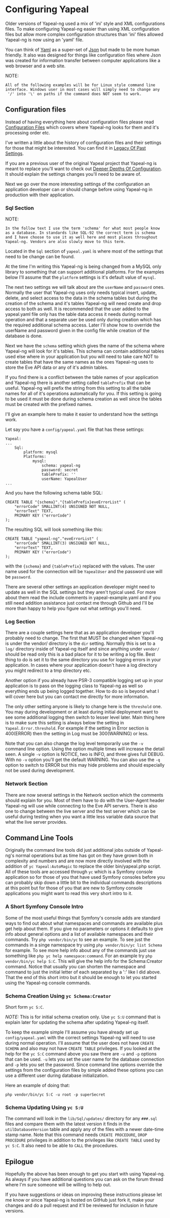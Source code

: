# Configuring Yapeal


Older versions of Yapeal-ng used a mix of 'ini' style and XML
configurations files. To make configuring Yapeal-ng easier than using
XML configuration files but allow more complex configuration structures
than 'ini' files allowed Yapeal-ng is now using an 'yaml' file.

You can think of [Yaml](http://www.yaml.org/) as a super-set of
[Json](http://www.json.org/) but made to be more human friendly. It also
was designed for things like configuration files where Json was created
for information transfer between computer applications like a web
browser and a web site.

NOTE:

    All of the following examples will be for Linux style command line
    interface. Windows user in most cases will simply need to change any
     '/' into '\' on paths if the command does NOT seem to work.

## Configuration files

Instead of having everything here about configuration files please read
[Configuration Files](config/ConfigurationFiles.md) which covers
where Yapeal-ng looks for them and it's processing order etc.

I've written a little about the history of configuration files and their
settings for those that might be interested. You can find it in
[Legacy Of Past Settings](config/LegacyOfPastSettings.md).

If you are a previous user of the original Yapeal project that Yapeal-ng
is meant to replace you'll want to check out
[Deeper Depths Of Configuration](config/DeeperDepthsOfConfiguration.md).
It should explain the settings changes you'll need to be aware of.

Next we go over the more interesting settings of the configuration an
application developer can or should change before using Yapeal-ng in
production with their application.

### Sql Section

NOTE:

    In the follow text I use the term 'schema' for what most people know
    as a database. In standards like SQL-92 the correct term is schema
    and I have choose to use it as well here and most places throughout
    Yapeal-ng. Vendors are also slowly move to this term.

Located in the `Sql` section of `yapeal.yaml` is where most of the
settings that need to be change can be found.

At the time I'm writing this Yapeal-ng is being changed from a MySQL
only library to something that can support additional platforms. For
the examples below I'll assume that the `platform` settings is it's
default value of `mysql`.

The next two settings we will talk about are the `userName` and
`password` ones. Normally the user that Yapeal-ng uses only needs
typical insert, update, delete, and select access to the data in the
schema tables but during the creation of the schema and it's tables
Yapeal-ng will need create and drop access to both as well. It is
recommended that the user added to the yapeal.yaml file only has the
table data access it needs during normal operation and that a separate
user be used only during creation which has the required additional
schema access. Later I'll show how to override the userName and
password given in the config file while creation of the database is
done.

Next we have the `schema` setting which gives the name of the schema
where Yapeal-ng will look for it's tables. This schema can contain
additional tables used else where in your application but you will need
to take care NOT to create tables that have the same names as the ones
Yapeal-ng uses to store the Eve API data or any of it's admin tables.

If you find there is a conflict between the table names of your
application and Yapeal-ng there is another setting called `tablePrefix`
that can be useful. Yapeal-ng will prefix the string from this setting
to all the table names for all of it's operations automatically for you.
If this setting is going to be used it must be done during schema
creation as well since the tables must be created with the prefixed
names.

I'll give an example here to make it easier to understand how the
settings work.

Let say you have a `config/yapeal.yaml` file that has these settings:

```
Yapeal:
...
    Sql:
        platform: mysql
        Platforms:
            mysql:
                schema: yapeal-ng
                password: secret
                tablePrefix: ''
                userName: YapealUser
...
```

And you have the following schema table SQL:

```
CREATE TABLE "{schema}"."{tablePrefix}eveErrorList" (
    "errorCode" SMALLINT(4) UNSIGNED NOT NULL,
    "errorText" TEXT,
    PRIMARY KEY ("errorCode")
);
```

The resulting SQL will look something like this:

```
CREATE TABLE "yapeal-ng"."eveErrorList" (
    "errorCode" SMALLINT(3) UNSIGNED NOT NULL,
    "errorText" TEXT,
    PRIMARY KEY ("errorCode")
);
```

with the `{schema}` and `{tablePrefix}` replaced with the values. The
user name used for the connection will be `YapealUser` and the password
use will be `password`.

There are several other settings an application developer might need to
update as well in the SQL settings but they aren't typical used. For
more about them read the include comments in yapeal-example.yaml and if
you still need addition assistance just contact me through Github and
I'll be more than happy to help you figure out what settings you'll
need.

### Log Section

There are a couple settings here that as an application developer you'll
probably need to change. The first that MUST be changed when Yapeal-ng
is under the vendor/ directory is the `dir` setting. Normally this is
set to a `log/` directory inside of  Yapeal-ng itself and since anything
under `vendor/` should be read only this is a bad place for it to be
writing a log file. Best thing to do is set it to the same directory you
use for logging errors in your application. In cases where your
application doesn't have a log directory you might redirect to a tmp
directory etc.

Another option if you already have PSR-3 compatible logging set up in
your application is to pass on the logging class to Yapeal-ng as well so
everything ends up being logged together. How to do so is beyond what I
will cover here but you can contact me directly for more information.

The only other setting anyone is likely to change here is the
`threshold` one. You may during development or at least during initial
deployment want to see some additional logging then switch to lesser
level later. Main thing here is to make sure this setting is always
below the setting in `Yapeal.Error.threshold`. For example if the
setting in Error section is 400(ERROR) then the setting in Log must be
300(WARNING) or less.

Note that you can also change the log level temporarily use the
`-v` command line option. Using the option multiple times will increase
the detail seen. A single `-v` option is NOTICE, two is INFO, and three
gives full DEBUG. With no `-v` option you'll get the default WARNING.
You can also use the `-q` option to switch to ERROR but this may hide
problems and should especially not be used during development.

### Network Section

There are now several settings in the Network section which the comments
should explain for you. Most of them have to do with the User-Agent
header Yapeal-ng will use while connecting to the Eve API servers. There
is also one to change between the live server and the test server which
can be useful during testing when you want a little less variable data
source that what the live server provides.

## Command Line Tools

Originally the command line tools did just additional jobs outside of
Yapeal-ng's normal operations but as time has got on they have grown
both in complexity and numbers and are now more directly involved with
the addition of `yc Yapeal:AutoMagic` to replace the older
bin/yapeal.php script. All of these tools are accessed through `yc`
which is a Symfony console application so for those of you that have
used Symfony consoles before you can probably skip down a little bit to
the individual commands descriptions at this point but for those of you
that are new to Symfony console applications you might want to read this
very short intro to it.

### A Short Symfony Console Intro

Some of the most useful things that Symfony's console adds are standard
ways to find out about what namespaces and commands are available plus
get help about them. If you give no parameters or options it defaults to
give info about general options and a list of available namespaces and
their commands. Try `php vendor/bin/yc` to see an example. To see just
the commands in a singe namespace try using
`php vendor/bin/yc list Schema` for example. To see more help info
about any of the commands just use something like
`php yc help namespace:command`. For an example try
`php vendor/bin/yc help S:C`. This will give the help info for the
Schema:Creator command. Notice that usually you can shorten the
namespace and command to just the initial letter of each separated by a
':' like I did above. That the end of this short intro but it should be
enough to let you started using the Yapeal-ng console commands.


### Schema Creation Using `yc Schema:Creator`

Short form `yc S:C`.

_NOTE:_ This is for initial schema creation only. Use `yc S:U` command
that is explain later for updating the schema after updating Yapeal-ng
itself.

To keep the example simple I'll assume you have already set up
`config/yapeal.yaml` with the correct settings Yapeal-ng will need to
use during normal operation. I'll assume that the user does not have
`CREATE SCHEMA` and also may not have `CREATE TABLE` privileges. If
you looked at the help for the `yc S:C` command above you saw there are
`-u` and `-p` options that can be used. `-u` lets you set the user name
for the database connection and `-p` lets you set the password. Since
command line options override the settings from the configuration files
by simple added these options you can use a different user during
database initialization.

Here an example of doing that:

```
php vendor/bin/yc S:C -u root -p superSecret
```

### Schema Updating Using `yc S:U`

The command will look in the `lib/Sql/updates/` directory for any
`###.sql` files and compare them with the latest version it finds in the
`utilDatabaseVersion` table and apply any of the files with a newer
date-time stamp name. Note that this command needs `CREATE PROCEDURE`,
`DROP PROCEDURE` privileges in addition to the privileges like
`CREATE TABLE` used by `yc S:C`. It also need to be able to `CALL`
the procedures.

## Epilogue

Hopefully the above has been enough to get you start with using
Yapeal-ng. As always if you have additional questions you can ask on the
forum thread where I'm sure someone will be willing to help out.

If you have suggestions or ideas on improving these instructions please
let me know or since Yapeal-ng is hosted on GitHub just fork it, make
your changes and do a pull request and it'll be reviewed for inclusion
in future versions.
